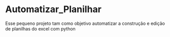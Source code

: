 # Automatizar_Planilhar
Esse pequeno projeto tam como objetivo automatizar a construção e edição de planilhas do excel com python
